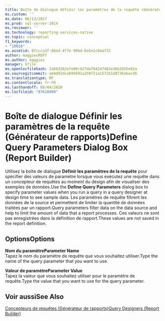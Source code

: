 ```yaml
---
title: Boîte de dialogue définir les paramètres de la requête (Générateur de rapports) | Microsoft Docs
ms.custom: ''
ms.date: 06/13/2017
ms.prod: sql-server-2014
ms.reviewer: ''
ms.technology: reporting-services-native
ms.topic: conceptual
f1_keywords:
- "10026"
ms.assetid: 07ccca3f-86ed-4f7e-99bd-0a5e1c64a733
author: maggiesMSFT
ms.author: maggies
manager: kfile
ms.openlocfilehash: 2a66d262efe80c027daf94247482e3bb2826e92a
ms.sourcegitcommit: ad4d92dce894592a259721a1571b1d8736abacdb
ms.translationtype: MT
ms.contentlocale: fr-FR
ms.lasthandoff: 08/04/2020
ms.locfileid: "87610499"
---
```

# <a name="define-query-parameters-dialog-box-report-builder"></a><span data-ttu-id="372fc-102">Boîte de dialogue Définir les paramètres de la requête (Générateur de rapports)</span><span class="sxs-lookup"><span data-stu-id="372fc-102">Define Query Parameters Dialog Box (Report Builder)</span></span>
  <span data-ttu-id="372fc-103">Utilisez la boîte de dialogue **Définir les paramètres de la requête** pour spécifier des valeurs de paramètre lorsque vous exécutez une requête dans un concepteur de requêtes au moment du design afin de visualiser des exemples de données.</span><span class="sxs-lookup"><span data-stu-id="372fc-103">Use the **Define Query Parameters** dialog box to specify parameter values when you run a query in a query designer at design time to see sample data.</span></span> <span data-ttu-id="372fc-104">Les paramètres de requête filtrent les données de la source et permettent de limiter la quantité de données traitées par un rapport.</span><span class="sxs-lookup"><span data-stu-id="372fc-104">Query parameters filter data on the data source and help to limit the amount of data that a report processes.</span></span> <span data-ttu-id="372fc-105">Ces valeurs ne sont pas enregistrées dans la définition de rapport.</span><span class="sxs-lookup"><span data-stu-id="372fc-105">These values are not saved in the report definition.</span></span>  
  
## <a name="options"></a><span data-ttu-id="372fc-106">Options</span><span class="sxs-lookup"><span data-stu-id="372fc-106">Options</span></span>  
 <span data-ttu-id="372fc-107">**Nom du paramètre**</span><span class="sxs-lookup"><span data-stu-id="372fc-107">**Parameter Name**</span></span>  
 <span data-ttu-id="372fc-108">Tapez le nom du paramètre de requête que vous souhaitez utiliser.</span><span class="sxs-lookup"><span data-stu-id="372fc-108">Type the name of the query parameter that you want to use.</span></span>  
  
 <span data-ttu-id="372fc-109">**Valeur de paramètre**</span><span class="sxs-lookup"><span data-stu-id="372fc-109">**Parameter Value**</span></span>  
 <span data-ttu-id="372fc-110">Tapez la valeur que vous souhaitez utiliser pour le paramètre de requête.</span><span class="sxs-lookup"><span data-stu-id="372fc-110">Type the value that you want to use for the query parameter.</span></span>  
  
## <a name="see-also"></a><span data-ttu-id="372fc-111">Voir aussi</span><span class="sxs-lookup"><span data-stu-id="372fc-111">See Also</span></span>  
 [<span data-ttu-id="372fc-112">Concepteurs de requêtes &#40;Générateur de rapports&#41;</span><span class="sxs-lookup"><span data-stu-id="372fc-112">Query Designers &#40;Report Builder&#41;</span></span>](../../2014/reporting-services/query-designers-report-builder.md)  
  
  
